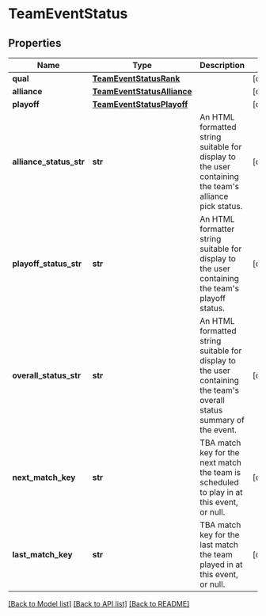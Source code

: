 # TeamEventStatus

## Properties
Name | Type | Description | Notes
------------ | ------------- | ------------- | -------------
**qual** | [**TeamEventStatusRank**](TeamEventStatusRank.md) |  | [optional] 
**alliance** | [**TeamEventStatusAlliance**](TeamEventStatusAlliance.md) |  | [optional] 
**playoff** | [**TeamEventStatusPlayoff**](TeamEventStatusPlayoff.md) |  | [optional] 
**alliance_status_str** | **str** | An HTML formatted string suitable for display to the user containing the team&#39;s alliance pick status. | [optional] 
**playoff_status_str** | **str** | An HTML formatter string suitable for display to the user containing the team&#39;s playoff status. | [optional] 
**overall_status_str** | **str** | An HTML formatted string suitable for display to the user containing the team&#39;s overall status summary of the event. | [optional] 
**next_match_key** | **str** | TBA match key for the next match the team is scheduled to play in at this event, or null. | [optional] 
**last_match_key** | **str** | TBA match key for the last match the team played in at this event, or null. | [optional] 

[[Back to Model list]](../README.md#documentation-for-models) [[Back to API list]](../README.md#documentation-for-api-endpoints) [[Back to README]](../README.md)


